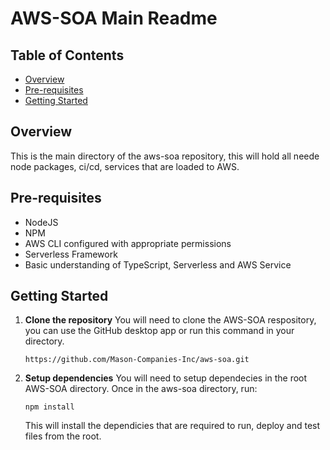 # AWS-SOA Main Readme

## Table of Contents

- [Overview](#overview)
- [Pre-requisites](#pre-requisites)
- [Getting Started](#getting-started)


## Overview

This is the main directory of the aws-soa repository, this will hold all neede node packages, ci/cd, services that are loaded to AWS.

## Pre-requisites

- NodeJS
- NPM
- AWS CLI configured with appropriate permissions
- Serverless Framework
- Basic understanding of TypeScript, Serverless and AWS Service

## Getting Started

1. **Clone the repository** 
    You will need to clone the AWS-SOA respository, you can use the GitHub desktop app or run this command in your directory.

    `https://github.com/Mason-Companies-Inc/aws-soa.git`

2. **Setup dependencies**
    You will need to setup dependecies in the root AWS-SOA directory. Once in the aws-soa directory, run:

    `npm install`

    This will install the dependicies that are required to run, deploy and test files from the root.

